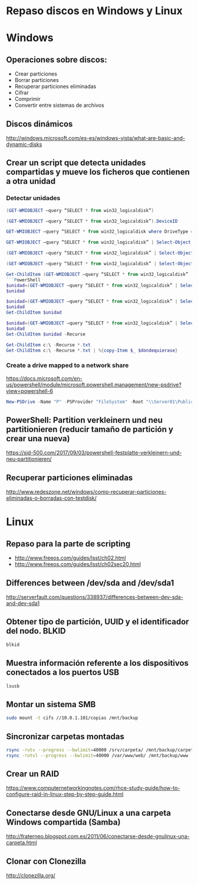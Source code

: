 # Repaso discos en Windows y Linux

# Windows

## Operaciones sobre discos:
- Crear particiones
- Borrar particiones
- Recuperar particiones eliminadas
- Cifrar
- Comprimir
- Convertir entre sistemas de archivos

## Discos dinámicos
http://windows.microsoft.com/es-es/windows-vista/what-are-basic-and-dynamic-disks

## Crear un script que detecta unidades compartidas y mueve los ficheros que contienen a otra unidad
### Detectar unidades
```PowerShell
(GET-WMIOBJECT –query “SELECT * from win32_logicaldisk”)
```
```PowerShell
(GET-WMIOBJECT –query “SELECT * from win32_logicaldisk”).DeviceID
```
```PowerShell
GET-WMIOBJECT –query “SELECT * from win32_logicaldisk where DriveType = ‘3’”
```
```PowerShell
GET-WMIOBJECT –query “SELECT * from win32_logicaldisk” | Select-Object DeviceID
```
```PowerShell
(GET-WMIOBJECT –query “SELECT * from win32_logicaldisk” | Select-Object DeviceID).DeviceID
```
```PowerShell
(GET-WMIOBJECT –query “SELECT * from win32_logicaldisk” | Select-Object DeviceID).DeviceID | Select-String "q:"
```
```PowerShell
Get-ChildItem (GET-WMIOBJECT –query “SELECT * from win32_logicaldisk” | Select-Object DeviceID).DeviceID | Select-String "c:"
```PowerShell
$unidad=(GET-WMIOBJECT –query “SELECT * from win32_logicaldisk” | Select-Object DeviceID).DeviceID | Select-String "c:"
$unidad
```
```PowerShell
$unidad=(GET-WMIOBJECT –query “SELECT * from win32_logicaldisk” | Select-Object DeviceID).DeviceID | Select-String "c:"
$unidad
Get-ChildItem $unidad
```
```PowerShell
$unidad=(GET-WMIOBJECT –query “SELECT * from win32_logicaldisk” | Select-Object DeviceID).DeviceID | Select-String "c:"
$unidad
Get-ChildItem $unidad -Recurse
```
```PowerShell
Get-ChildItem c:\ -Recurse *.txt
Get-ChildItem c:\ -Recurse *.txt | %{copy-Item $_ $dondequierase}
```

### Create a drive mapped to a network share
https://docs.microsoft.com/en-us/powershell/module/microsoft.powershell.management/new-psdrive?view=powershell-6
```PowerShell
New-PSDrive -Name "P" -PSProvider "FileSystem" -Root "\\Server01\Public"
```

## PowerShell: Partition verkleinern und neu partitionieren (reducir tamaño de partición y crear una nueva)
https://sid-500.com/2017/09/03/powershell-festplatte-verkleinern-und-neu-partitionieren/

## Recuperar particiones eliminadas
http://www.redeszone.net/windows/como-recuperar-particiones-eliminadas-o-borradas-con-testdisk/

# Linux

## Repaso para la parte de scripting
* http://www.freeos.com/guides/lsst/ch02.html
* http://www.freeos.com/guides/lsst/ch02sec20.html

## Differences between /dev/sda and /dev/sda1
http://serverfault.com/questions/338937/differences-between-dev-sda-and-dev-sda1

## Obtener tipo de partición, UUID y el identificador del nodo. BLKID
```Bash
blkid
```

## Muestra información referente a los dispositivos conectados a los puertos USB
```Bash
lsusb
```

## Montar un sistema SMB
```Bash
sudo mount -t cifs //10.0.1.101/copias /mnt/backup
```

## Sincronizar carpetas montadas
```Bash
rsync -rutv --progress --bwlimit=40000 /srv/carpeta/ /mnt/backup/carpeta/
rsync -rutvl --progress --bwlimit=40000 /var/www/web/ /mnt/backup/www
```

## Crear un RAID
https://www.computernetworkingnotes.com/rhce-study-guide/how-to-configure-raid-in-linux-step-by-step-guide.html

## Conectarse desde GNU/Linux a una carpeta Windows compartida (Samba)
http://fraterneo.blogspot.com.es/2011/06/conectarse-desde-gnulinux-una-carpeta.html

## Clonar con Clonezilla
http://clonezilla.org/
